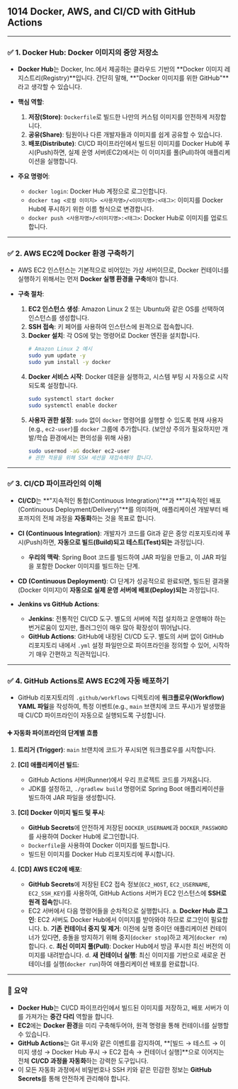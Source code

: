 ## 1014 Docker, AWS, and CI/CD with GitHub Actions

---

### ✅ 1. Docker Hub: Docker 이미지의 중앙 저장소

*   **Docker Hub**는 Docker, Inc.에서 제공하는 클라우드 기반의 **Docker 이미지 레지스트리(Registry)**입니다. 간단히 말해, **"Docker 이미지를 위한 GitHub"**라고 생각할 수 있습니다.

*   **핵심 역할**:
    1.  **저장(Store)**: `Dockerfile`로 빌드한 나만의 커스텀 이미지를 안전하게 저장합니다.
    2.  **공유(Share)**: 팀원이나 다른 개발자들과 이미지를 쉽게 공유할 수 있습니다.
    3.  **배포(Distribute)**: CI/CD 파이프라인에서 빌드된 이미지를 Docker Hub에 푸시(Push)하면, 실제 운영 서버(EC2)에서는 이 이미지를 풀(Pull)하여 애플리케이션을 실행합니다.

*   **주요 명령어**:
    *   `docker login`: Docker Hub 계정으로 로그인합니다.
    *   `docker tag <로컬 이미지> <사용자명>/<이미지명>:<태그>`: 이미지를 Docker Hub에 푸시하기 위한 이름 형식으로 변경합니다.
    *   `docker push <사용자명>/<이미지명>:<태그>`: Docker Hub로 이미지를 업로드합니다.

---

### ✅ 2. AWS EC2에 Docker 환경 구축하기

*   AWS EC2 인스턴스는 기본적으로 비어있는 가상 서버이므로, Docker 컨테이너를 실행하기 위해서는 먼저 **Docker 실행 환경을 구축**해야 합니다.

*   **구축 절차**:
    1.  **EC2 인스턴스 생성**: Amazon Linux 2 또는 Ubuntu와 같은 OS를 선택하여 인스턴스를 생성합니다.
    2.  **SSH 접속**: 키 페어를 사용하여 인스턴스에 원격으로 접속합니다.
    3.  **Docker 설치**: 각 OS에 맞는 명령어로 Docker 엔진을 설치합니다.
        ```bash
        # Amazon Linux 2 예시
        sudo yum update -y
        sudo yum install -y docker
        ```
    4.  **Docker 서비스 시작**: Docker 데몬을 실행하고, 시스템 부팅 시 자동으로 시작되도록 설정합니다.
        ```bash
        sudo systemctl start docker
        sudo systemctl enable docker
        ```
    5.  **사용자 권한 설정**: `sudo` 없이 `docker` 명령어를 실행할 수 있도록 현재 사용자(e.g., `ec2-user`)를 `docker` 그룹에 추가합니다. (보안상 주의가 필요하지만 개발/학습 환경에서는 편의성을 위해 사용)
        ```bash
        sudo usermod -aG docker ec2-user
        # 권한 적용을 위해 SSH 세션을 재접속해야 합니다.
        ```

---

### ✅ 3. CI/CD 파이프라인의 이해

*   **CI/CD**는 **"지속적인 통합(Continuous Integration)"**과 **"지속적인 배포(Continuous Deployment/Delivery)"**를 의미하며, 애플리케이션 개발부터 배포까지의 전체 과정을 **자동화**하는 것을 목표로 합니다.

*   **CI (Continuous Integration)**: 개발자가 코드를 Git과 같은 중앙 리포지토리에 푸시(Push)하면, **자동으로 빌드(Build)되고 테스트(Test)되는** 과정입니다.
    *   **우리의 맥락**: Spring Boot 코드를 빌드하여 JAR 파일을 만들고, 이 JAR 파일을 포함한 Docker 이미지를 빌드하는 단계.

*   **CD (Continuous Deployment)**: CI 단계가 성공적으로 완료되면, 빌드된 결과물(Docker 이미지)이 **자동으로 실제 운영 서버에 배포(Deploy)되는** 과정입니다.

*   **Jenkins vs GitHub Actions**:
    *   **Jenkins**: 전통적인 CI/CD 도구. 별도의 서버에 직접 설치하고 운영해야 하는 번거로움이 있지만, 플러그인이 매우 많아 확장성이 뛰어납니다.
    *   **GitHub Actions**: GitHub에 내장된 CI/CD 도구. 별도의 서버 없이 GitHub 리포지토리 내에서 `.yml` 설정 파일만으로 파이프라인을 정의할 수 있어, 시작하기 매우 간편하고 직관적입니다.

---

### ✅ 4. GitHub Actions로 AWS EC2에 자동 배포하기

*   GitHub 리포지토리의 `.github/workflows` 디렉토리에 **워크플로우(Workflow) YAML 파일**을 작성하여, 특정 이벤트(e.g., `main` 브랜치에 코드 푸시)가 발생했을 때 CI/CD 파이프라인이 자동으로 실행되도록 구성합니다.

#### ➕ 자동화 파이프라인의 단계별 흐름

1.  **트리거 (Trigger)**: `main` 브랜치에 코드가 푸시되면 워크플로우를 시작합니다.

2.  **[CI] 애플리케이션 빌드**:
    *   GitHub Actions 서버(Runner)에서 우리 프로젝트 코드를 가져옵니다.
    *   JDK를 설정하고, `./gradlew build` 명령어로 Spring Boot 애플리케이션을 빌드하여 JAR 파일을 생성합니다.

3.  **[CI] Docker 이미지 빌드 및 푸시**:
    *   **GitHub Secrets**에 안전하게 저장된 `DOCKER_USERNAME`과 `DOCKER_PASSWORD`를 사용하여 Docker Hub에 로그인합니다.
    *   `Dockerfile`을 사용하여 Docker 이미지를 빌드합니다.
    *   빌드된 이미지를 Docker Hub 리포지토리에 푸시합니다.

4.  **[CD] AWS EC2에 배포**:
    *   **GitHub Secrets**에 저장된 EC2 접속 정보(`EC2_HOST`, `EC2_USERNAME`, `EC2_SSH_KEY`)를 사용하여, GitHub Actions 서버가 EC2 인스턴스에 **SSH로 원격 접속**합니다.
    *   EC2 서버에서 다음 명령어들을 순차적으로 실행합니다.
        a. **Docker Hub 로그인**: EC2 서버도 Docker Hub에서 이미지를 받아와야 하므로 로그인이 필요합니다.
        b. **기존 컨테이너 중지 및 제거**: 이전에 실행 중이던 애플리케이션 컨테이너가 있다면, 충돌을 방지하기 위해 중지(`docker stop`)하고 제거(`docker rm`)합니다.
        c. **최신 이미지 풀(Pull)**: Docker Hub에서 방금 푸시한 최신 버전의 이미지를 내려받습니다.
        d. **새 컨테이너 실행**: 최신 이미지를 기반으로 새로운 컨테이너를 실행(`docker run`)하여 애플리케이션 배포를 완료합니다.

---

### 📌 요약

*   **Docker Hub**는 CI/CD 파이프라인에서 빌드된 이미지를 저장하고, 배포 서버가 이를 가져가는 **중간 다리** 역할을 합니다.
*   **EC2**에는 **Docker 환경**을 미리 구축해두어야, 원격 명령을 통해 컨테이너를 실행할 수 있습니다.
*   **GitHub Actions**는 Git 푸시와 같은 이벤트를 감지하여, **[빌드 → 테스트 → 이미지 생성 → Docker Hub 푸시 → EC2 접속 → 컨테이너 실행]**으로 이어지는 전체 **CI/CD 과정을 자동화**하는 강력한 도구입니다.
*   이 모든 자동화 과정에서 비밀번호나 SSH 키와 같은 민감한 정보는 **GitHub Secrets**를 통해 안전하게 관리해야 합니다.